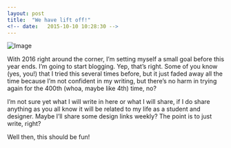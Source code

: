 ```yaml
---
layout: post
title:  "We have lift off!"
<!-- date:   2015-10-10 10:28:30 -->
---
```


![Image](http://www.nasa.gov/centers/kennedy/images/content/91196main_97pc963.jpg)

With 2016 right around the corner, I’m setting myself a small goal before this year ends. I’m going to start blogging. Yep, that’s right. Some of you know (yes, you!) that I tried this several times before, but it just faded away all the time because I’m not confident in my writing, but there’s no harm in trying again for the 400th (whoa, maybe like 4th) time, no?

I’m not sure yet what I will write in here or what I will share, if I do share anything as you all know it will be related to my life as a student and designer. Maybe I’ll share some design links weekly? The point is to just write, right?

Well then, this should be fun!